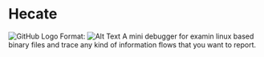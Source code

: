 # Hecate
![GitHub Logo](/images/logo.png)
Format: ![Alt Text](https://i.pinimg.com/originals/8c/af/b0/8cafb07cd13751a1bf3b12948bb6d96b.jpg)
A mini debugger for examin linux based binary files and trace any kind of information flows
that you want to report.
